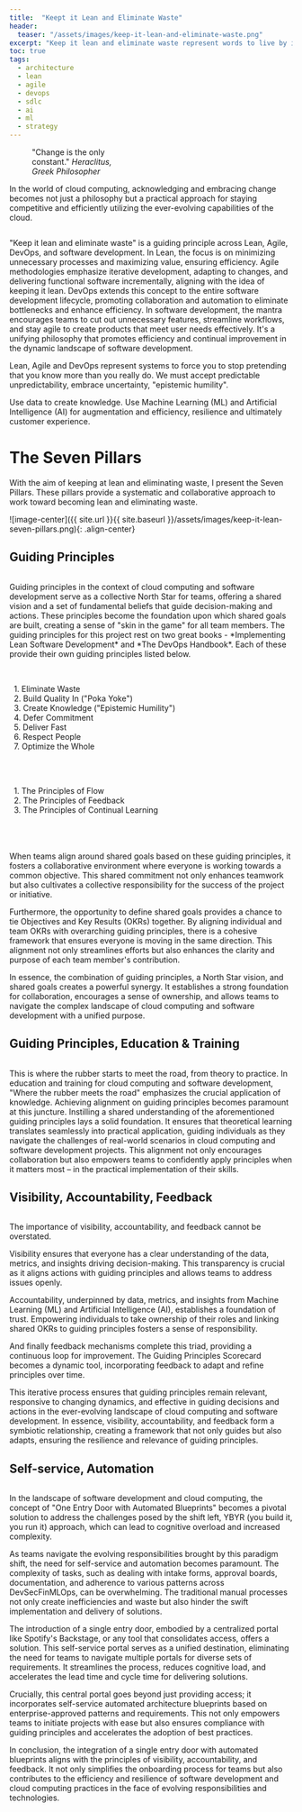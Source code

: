 ```yaml
---
title:  "Keept it Lean and Eliminate Waste"
header:
  teaser: "/assets/images/keep-it-lean-and-eliminate-waste.png"
excerpt: "Keep it lean and eliminate waste represent words to live by in software development, cloud computing, Lean, Agile and DevOps."
toc: true
tags:
  - architecture
  - lean
  - agile
  - devops
  - sdlc
  - ai
  - ml
  - strategy
---
```


<figure style="width: 150px" class="align-left">
  <img src="{{ site.url }}{{ site.baseurl }}/assets/images/heraclitus.png" alt="">
  <figcaption>"Change is the only constant." <cite>Heraclitus, Greek Philosopher</cite></figcaption>
</figure> 

In the world of cloud computing, acknowledging and embracing change becomes not just a philosophy but a practical approach for staying competitive and efficiently utilizing the ever-evolving capabilities of the cloud.

<figure style="width: 150px" class="align-right">
  <img src="{{ site.url }}{{ site.baseurl }}/assets/images/keep-it-lean-and-eliminate-waste.png" alt="">
</figure> 

"Keep it lean and eliminate waste" is a guiding principle across Lean, Agile, DevOps, and software development. In Lean, the focus is on minimizing unnecessary processes and maximizing value, ensuring efficiency. Agile methodologies emphasize iterative development, adapting to changes, and delivering functional software incrementally, aligning with the idea of keeping it lean. DevOps extends this concept to the entire software development lifecycle, promoting collaboration and automation to eliminate bottlenecks and enhance efficiency. In software development, the mantra encourages teams to cut out unnecessary features, streamline workflows, and stay agile to create products that meet user needs effectively. It's a unifying philosophy that promotes efficiency and continual improvement in the dynamic landscape of software development.

Lean, Agile and DevOps represent systems to force you to stop pretending that you know more than you really do. We must accept predictable unpredictability, embrace uncertainty, "epistemic humility".

Use data to create knowledge. Use Machine Learning (ML) and Artificial Intelligence (AI) for augmentation and efficiency, resilience and ultimately customer experience.


# The Seven Pillars
With the aim of keeping at lean and eliminating waste, I present the Seven Pillars.  These pillars provide a systematic and collaborative approach to work toward becoming lean and eliminating waste.

![image-center]({{ site.url }}{{ site.baseurl }}/assets/images/keep-it-lean-seven-pillars.png){: .align-center}

## Guiding Principles
<figure style="width: 150px" class="align-left">
  <img src="{{ site.url }}{{ site.baseurl }}/assets/images/keep-it-lean-guiding-principles.jpg" alt="">
</figure> 
Guiding principles in the context of cloud computing and software development serve as a collective North Star for teams, offering a shared vision and a set of fundamental beliefs that guide decision-making and actions. These principles become the foundation upon which shared goals are built, creating a sense of "skin in the game" for all team members. The guiding principles for this project rest on two great books - *Implementing Lean Software Development* and *The DevOps Handbook*. Each of these provide their own guiding principles listed below.

<figure style="width: 150px" class="align-left">
  <img src="{{ site.url }}{{ site.baseurl }}/assets/images/implementing-lean-software-development.png" alt="">
</figure> 
<br>
&nbsp; 1. Eliminate Waste<br>
&nbsp; 2. Build Quality In ("Poka Yoke")<br>
&nbsp; 3. Create Knowledge ("Epistemic Humility")<br>
&nbsp; 4. Defer Commitment<br>
&nbsp; 5. Deliver Fast<br>
&nbsp; 6. Respect People<br>
&nbsp; 7. Optimize the Whole

<figure style="width: 150px" class="align-right">
  <img src="{{ site.url }}{{ site.baseurl }}/assets/images/the-devops-handbook.png" alt="">
</figure> 
<br>
<br>
&nbsp; 1. The Principles of Flow <br>
&nbsp; 2. The Principles of Feedback <br>
&nbsp; 3. The Principles of Continual Learning 
<br>
<br>
<br>
<br>

When teams align around shared goals based on these guiding principles, it fosters a collaborative environment where everyone is working towards a common objective. This shared commitment not only enhances teamwork but also cultivates a collective responsibility for the success of the project or initiative.

Furthermore, the opportunity to define shared goals provides a chance to tie Objectives and Key Results (OKRs) together. By aligning individual and team OKRs with overarching guiding principles, there is a cohesive framework that ensures everyone is moving in the same direction. This alignment not only streamlines efforts but also enhances the clarity and purpose of each team member's contribution.

In essence, the combination of guiding principles, a North Star vision, and shared goals creates a powerful synergy. It establishes a strong foundation for collaboration, encourages a sense of ownership, and allows teams to navigate the complex landscape of cloud computing and software development with a unified purpose.

## Guiding Principles, Education & Training
<figure style="width: 150px" class="align-left">
  <img src="{{ site.url }}{{ site.baseurl }}/assets/images/keep-it-lean-guiding-principles-education-training.jpg" alt="">
</figure> 

This is where the rubber starts to meet the road, from theory to practice.  In education and training for cloud computing and software development, "Where the rubber meets the road" emphasizes the crucial application of knowledge. Achieving alignment on guiding principles becomes paramount at this juncture. Instilling a shared understanding of the aforementioned guiding principles lays a solid foundation.  It ensures that theoretical learning translates seamlessly into practical application, guiding individuals as they navigate the challenges of real-world scenarios in cloud computing and software development projects. This alignment not only encourages collaboration but also empowers teams to confidently apply principles when it matters most – in the practical implementation of their skills.


## Visibility, Accountability, Feedback
<figure style="width: 150px" class="align-right">
  <img src="{{ site.url }}{{ site.baseurl }}/assets/images/keep-it-lean-visibility-accountability-feedback.jpg" alt="">
</figure> 
The importance of visibility, accountability, and feedback cannot be overstated. 

Visibility ensures that everyone has a clear understanding of the data, metrics, and insights driving decision-making. This transparency is crucial as it aligns actions with guiding principles and allows teams to address issues openly.

Accountability, underpinned by data, metrics, and insights from Machine Learning (ML) and Artificial Intelligence (AI), establishes a foundation of trust. Empowering individuals to take ownership of their roles and linking shared OKRs to guiding principles fosters a sense of responsibility. 

And finally feedback mechanisms complete this triad, providing a continuous loop for improvement. The Guiding Principles Scorecard becomes a dynamic tool, incorporating feedback to adapt and refine principles over time. 

This iterative process ensures that guiding principles remain relevant, responsive to changing dynamics, and effective in guiding decisions and actions in the ever-evolving landscape of cloud computing and software development. In essence, visibility, accountability, and feedback form a symbiotic relationship, creating a framework that not only guides but also adapts, ensuring the resilience and relevance of guiding principles.


## Self-service, Automation
<figure style="width: 150px" class="align-left">
  <img src="{{ site.url }}{{ site.baseurl }}/assets/images/keep-it-lean-self-service-automation.jpg" alt="">
</figure> 
In the landscape of software development and cloud computing, the concept of "One Entry Door with Automated Blueprints" becomes a pivotal solution to address the challenges posed by the shift left, YBYR (you build it, you run it) approach, which can lead to cognitive overload and increased complexity.

As teams navigate the evolving responsibilities brought by this paradigm shift, the need for self-service and automation becomes paramount. The complexity of tasks, such as dealing with intake forms, approval boards, documentation, and adherence to various patterns across DevSecFinMLOps, can be overwhelming. The traditional manual processes not only create inefficiencies and waste but also hinder the swift implementation and delivery of solutions.

The introduction of a single entry door, embodied by a centralized portal like Spotify's Backstage, or any tool that consolidates access, offers a solution. This self-service portal serves as a unified destination, eliminating the need for teams to navigate multiple portals for diverse sets of requirements. It streamlines the process, reduces cognitive load, and accelerates the lead time and cycle time for delivering solutions.

Crucially, this central portal goes beyond just providing access; it incorporates self-service automated architecture blueprints based on enterprise-approved patterns and requirements. This not only empowers teams to initiate projects with ease but also ensures compliance with guiding principles and accelerates the adoption of best practices.

In conclusion, the integration of a single entry door with automated blueprints aligns with the principles of visibility, accountability, and feedback. It not only simplifies the onboarding process for teams but also contributes to the efficiency and resilience of software development and cloud computing practices in the face of evolving responsibilities and technologies.
